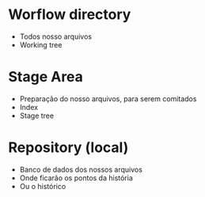 # Worflow directory
- Todos nosso arquivos
- Working tree
# Stage Area
- Preparação do nosso arquivos, para serem comitados
- Index
- Stage tree

# Repository (local)
- Banco de dados dos nossos arquivos
- Onde ficarão os pontos da história 
- Ou o histórico 